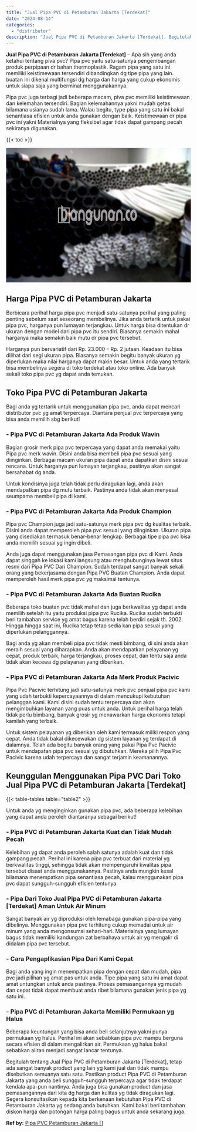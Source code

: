 ```yaml
---
title: "Jual Pipa PVC di Petamburan Jakarta [Terdekat]"
date: "2024-08-14"
categories: 
  - "distributor"
description: "Jual Pipa PVC di Petamburan Jakarta [Terdekat]. Begitulah tentang Jual Pipa PVC di Petamburan Jakarta [Terdekat], tetap ada sangat banyak product yang lain..."
---
```


**Jual Pipa PVC di Petamburan Jakarta \[Terdekat\]** – Apa sih yang anda ketahui tentang piva pvc? Pipa pvc yaitu satu-satunya pengembangan produk perpipaan dr bahan thermoplastik. Ragam pipa yang satu ini memiliki keistimewaan tersendiri dibandingkan dg tipe pipa yang lain. buatan ini dikenal multifungsi dg harga dan harga yang cukup ekonomis untuk siapa saja yang berminat menggunakannya.

Pipa pvc juga terbagi jadi beberapa macam, piva pvc memiliki keistimewaan dan kelemahan tersendiri. Bagian kelemahannya yakni mudah getas bilamana usianya sudah lama. Walau begitu, type pipa yang satu ini bakal senantiasa efisien untuk anda gunakan dengan baik. Keistimewaan dr pipa pvc ini yakni Materialnya yang fleksibel agar tidak dapat gampang pecah sekiranya digunakan.

{{< toc >}}

![Jual Pipa PVC di Petamburan Jakarta [Terdekat]](/images/jaul-pipa-pvc-10.png)

## Harga Pipa PVC di Petamburan Jakarta

Berbicara perihal harga pipa pvc menjadi satu-satunya perihal yang paling penting sebelum saat seseorang membelinya. Jika anda tertarik untuk pakai pipa pvc, harganya pun lumayan terjangkau. Untuk harga bisa ditentukan dr ukuran dengan model dari pipa pvc itu sendiri. Biasanya semakin mahal harganya maka semakin baik mutu dr pipa pvc tersebut.

Harganya pun bervariatif dari Rp. 23.000 – Rp. 2 jutaan. Keadaan itu bisa dilihat dari segi ukuran pipa. Biasanya semakin begitu banyak ukuran yg diperlukan maka nilai harganya dapat makin besar. Untuk anda yang tertarik bisa membelinya segera di toko terdekat atau toko online. Ada banyak sekali toko pipa pvc yg dapat anda temukan.

## Toko Pipa PVC di Petamburan Jakarta

Bagi anda yg tertarik untuk menggunakan pipa pvc, anda dapat mencari distributor pvc yg amat terpercaya. Diantara penjual pvc terpercaya yang bisa anda memilih sbg berikut!

### \- Pipa PVC di Petamburan Jakarta Ada Produk Wavin

Bagian grosir merk pipa pvc terpercaya yang dapat anda memakai yaitu Pipa pvc merk wavin. Disini anda bisa membeli pipa pvc sesuai yang diinginkan. Berbagai macam ukuran pipa dapat anda dapatkan disini sesuai rencana. Untuk harganya pun lumayan terjangkau, pastinya akan sangat bersahabat dg anda.

Untuk kondisinya juga telah tidak perlu diragukan lagi, anda akan mendapatkan pipa dg mutu terbaik. Pastinya anda tidak akan menyesal seumpama membeli pipa di kami.

### \- Pipa PVC di Petamburan Jakarta Ada Produk Champion

Pipa pvc Champion juga jadi satu-satunya merk pipa pvc dg kualitas terbaik. Disini anda dapat memperoleh pipa pvc sesuai yang diinginkan. Ukuran pipa yang disediakan termasuk benar-benar lengkap. Berbagai tipe pipa pvc bisa anda memilih sesuai yg ingin dibeli.

Anda juga dapat menggunakan jasa Pemasangan pipa pvc di Kami. Anda dapat singgah ke lokasi kami langsung atau menghubunginya lewat situs resmi dari Pipa PVC Dari Champion. Sudah terdapat sangat banyak sekali orang yang bekerjasama dengan Pipa PVC Buatan Champion. Anda dapat memperoleh hasil merk pipa pvc yg maksimal tentunya.

### \- Pipa PVC di Petamburan Jakarta Ada Buatan Rucika

Beberapa toko buatan pvc tidak mahal dan juga berkwalitas yg dapat anda memilih setelah itu yaitu produksi pipa pvc Rucika. Rucika sudah terbukti beri tambahan service yg amat bagus karena telah berdiri sejak th. 2002. Hingga hingga saat ini, Rucika tetap tetap sedia kan pipa sesuai yang diperlukan pelanggannya.

Bagi anda yg akan membeli pipa pvc tidak mesti bimbang, di sini anda akan meraih sesuai yang diharapkan. Anda akan mendapatkan pelayanan yg cepat, produk terbaik, harga terjangkau, proses cepat, dan tentu saja anda tidak akan kecewa dg pelayanan yang diberikan.

### \- Pipa PVC di Petamburan Jakarta Ada Merk Produk Pacivic

Pipa Pvc Pacivic terhitung jadi satu-satunya merk pvc penjual pipa pvc kami yang udah terbukti kepercayaannya di dalam mencukupi kebutuhan pelanggan kami. Kami disini sudah tentu terpercaya dan akan mengimbuhkan layanan yang puas untuk anda. Untuk perihal harga telah tidak perlu bimbang, banyak grosir yg menawarkan harga ekonomis tetapi kamilah yang terbaik.

Untuk sistem pelayanan yg diberikan oleh kami termasuk miliki respon yang cepat. Anda tidak bakal dikecewakan dg sistem layanan yg terdapat di dalamnya. Telah ada begitu banyak orang yang pakai Pipa Pvc Pacivic untuk mendapatan pipa pvc sesuai yg dibutuhkan. Mereka pilih Pipa Pvc Pacivic karena udah terpercaya dan sangat terjamin keamanannya.

## Keunggulan Menggunakan Pipa PVC Dari Toko Jual Pipa PVC di Petamburan Jakarta \[Terdekat\]

{{< table-tables table="table2" >}}

Untuk anda yg menginginkan gunakan pipa pvc, ada beberapa kelebihan yang dapat anda peroleh diantaranya sebagai berikut!

### \- Pipa PVC di Petamburan Jakarta Kuat dan Tidak Mudah Pecah

Kelebihan yg dapat anda peroleh salah satunya adalah kuat dan tidak gampang pecah. Perihal ini karena pipa pvc terbuat dari material yg berkwalitas tinggi, sehingga tidak akan mempengaruhi kwalitas pipa tersebut disaat anda menggunakannya. Pastinya anda mungkin kesal bilamana menempatkan pipa senantiasa pecah, kalau menggunakan pipa pvc dapat sungguh-sungguh efisien tentunya.

### \- Pipa Dari Toko Jual Pipa PVC di Petamburan Jakarta \[Terdekat\] Aman Untuk Air Minum

Sangat banyak air yg diproduksi oleh lemabaga gunakan pipa-pipa yang dibelinya. Menggunakan pipa pvc terhitung cukup memadai untuk air minum yang anda mengonsumsi sehari-hari. Materialnya yang lumayan bagus tidak memiliki kandungan zat berbahaya untuk air yg mengalir di didalam pipa pvc tersebut.

### \- Cara Pengaplikasian Pipa Dari Kami Cepat

Bagi anda yang ingin menempatkan pipa dengan cepat dan mudah, pipa pvc jadi pilihan yg amat pas untuk anda. Tipe pipa yang satu ini amat dapat amat untungkan untuk anda pastinya. Proses pemasangannya yg mudah dan cepat tidak dapat membuat anda ribet bilamana gunakan jenis pipa yg satu ini.

### \- Pipa PVC di Petamburan Jakarta Memiliki Permukaan yg Halus

Beberapa keuntungan yang bisa anda beli selanjutnya yakni punya permukaan yg halus. Perihal ini akan sebabkan pipa pvc mampu berguna secara efisien di dalam mengalirkan air. Permukaan yg halus bakal sebabkan aliran menjadi sangat lancar tentunya.

Begitulah tentang Jual Pipa PVC di Petamburan Jakarta \[Terdekat\], tetap ada sangat banyak product yang lain yg kami jual dan tidak mampu disebutkan semuanya satu satu. Pastikan product Pipa PVC di Petamburan Jakarta yang anda beli sungguh-sungguh terpercaya agar tidak terdapat kendala apa-pun nantinya. Anda juga bisa gunakan product dan jasa pemasangannya dari kita dg harga dan kulitas yg tidak diragukan lagi. Segera konsultasikan kepada kita berkenaan kebutuhan Pipa PVC di Petamburan Jakarta yg sedang anda butuhkan. Kami bakal beri tambahan diskon harga dan potongan harga paling bagus untuk anda sekarang juga.

**Ref by:** [Pipa PVC Petamburan Jakarta []](https://id.wikipedia.org/wiki/Pipa)
